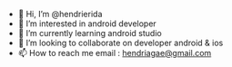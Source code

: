 - 👋 Hi, I’m @hendrierida
- 👀 I’m interested in android developer
- 🌱 I’m currently learning android studio
- 💞️ I’m looking to collaborate on developer android & ios 
- 📫 How to reach me email : hendriagae@gmail.com

<!---
hendriagae/hendriagae is a ✨ special ✨ repository because its `README.md` (this file) appears on your GitHub profile.
You can click the Preview link to take a look at your changes.
--->
